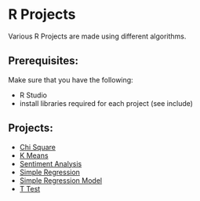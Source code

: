 # R Projects
Various R Projects are made using different algorithms.

## Prerequisites:
Make sure that you have the following:
-  R Studio
-  install libraries required for each project (see include)

## Projects:
-  <a href="https://github.com/DeepKariaX/Network-Scanner-Flask/blob/main/Manual/Network_Scanner_Manual.pdf" class="image fit">Chi Square</a>
-  <a href="https://github.com/DeepKariaX/Network-Scanner-Flask/blob/main/Manual/Network_Scanner_Manual.pdf" class="image fit">K Means</a>
-  <a href="https://github.com/DeepKariaX/Network-Scanner-Flask/blob/main/Manual/Network_Scanner_Manual.pdf" class="image fit">Sentiment Analysis</a>
-  <a href="https://github.com/DeepKariaX/Network-Scanner-Flask/blob/main/Manual/Network_Scanner_Manual.pdf" class="image fit">Simple Regression</a>
-  <a href="https://github.com/DeepKariaX/Network-Scanner-Flask/blob/main/Manual/Network_Scanner_Manual.pdf" class="image fit">Simple Regression Model</a>
-  <a href="https://github.com/DeepKariaX/Network-Scanner-Flask/blob/main/Manual/Network_Scanner_Manual.pdf" class="image fit">T Test</a>
